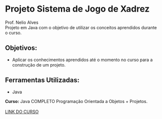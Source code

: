  # Projeto Sistema de Jogo de Xadrez
 Prof. Nelio Alves <br>
 Projeto em Java com o objetivo de utilizar os conceitos aprendidos durante o curso.

<h2>Objetivos: </h2>
<ul>
<li>Aplicar os conhecimentos aprendidos até o momento no curso para a construção de um projeto.</li>

</ul>

<h2>Ferramentas Utilizadas:</h2>

<ul>
  <li>Java</li>

</ul>



 <strong>Curso:</strong> Java COMPLETO Programação Orientada a Objetos + Projetos.
<br>
<br>
<a href="https://www.udemy.com/share/101scA3@G8T1M_W591zuUPEamMRa4XZMyl7NUn2jUd80KAvMXJZY62pwR9hN6X366xmiXrlogA==/">LINK DO CURSO</a>

  

</body>
</html>



